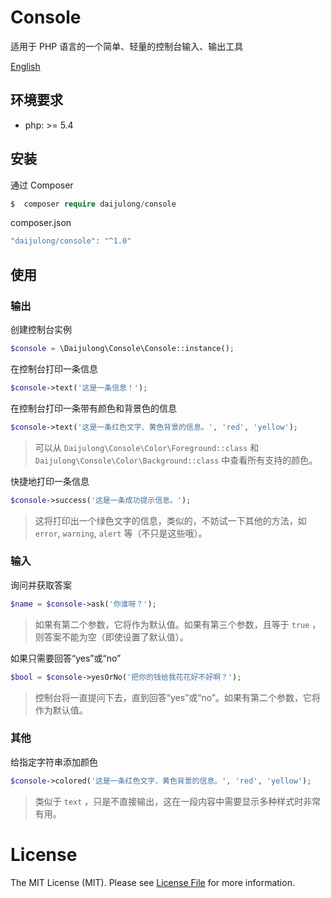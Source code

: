 # Console

适用于 PHP 语言的一个简单、轻量的控制台输入、输出工具

[English](README.md)

## 环境要求

- php: >= 5.4

## 安装

通过 Composer

```php
$  composer require daijulong/console
```

composer.json

```php
"daijulong/console": "^1.0"
```


## 使用

### 输出

创建控制台实例

```php
$console = \Daijulong\Console\Console::instance();
```

在控制台打印一条信息

```php
$console->text('这是一条信息！');
```

在控制台打印一条带有颜色和背景色的信息

```php
$console->text('这是一条红色文字、黄色背景的信息。', 'red', 'yellow');
```

> 可以从 ```Daijulong\Console\Color\Foreground::class``` 和 ```Daijulong\Console\Color\Background::class``` 中查看所有支持的颜色。

快捷地打印一条信息

```php
$console->success('这是一条成功提示信息。');
```

> 这将打印出一个绿色文字的信息，类似的，不妨试一下其他的方法，如 ```error```, ```warning```, ```alert``` 等（不只是这些哦）。

### 输入

询问并获取答案

```php
$name = $console->ask('你谁呀？');
```

> 如果有第二个参数，它将作为默认值。如果有第三个参数，且等于 ```true``` ，则答案不能为空（即使设置了默认值）。 

如果只需要回答“yes”或“no”

```php
$bool = $console->yesOrNo('把你的钱给我花花好不好啊？');
```

> 控制台将一直提问下去，直到回答“yes”或“no”。如果有第二个参数，它将作为默认值。

### 其他

给指定字符串添加颜色

```php
$console->colored('这是一条红色文字、黄色背景的信息。', 'red', 'yellow');
```

> 类似于 ```text``` ，只是不直接输出，这在一段内容中需要显示多种样式时非常有用。

# License

The MIT License (MIT). Please see [License File](LICENSE.md) for more information.